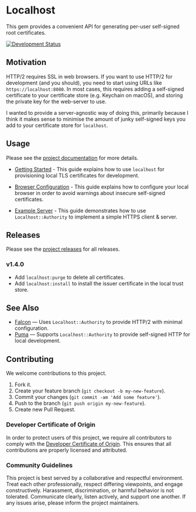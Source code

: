 # Localhost

This gem provides a convenient API for generating per-user self-signed root certificates.

[![Development Status](https://github.com/socketry/localhost/workflows/Test/badge.svg)](https://github.com/socketry/localhost/actions?workflow=Test)

## Motivation

HTTP/2 requires SSL in web browsers. If you want to use HTTP/2 for development (and you should), you need to start using URLs like `https://localhost:8080`. In most cases, this requires adding a self-signed certificate to your certificate store (e.g. Keychain on macOS), and storing the private key for the web-server to use.

I wanted to provide a server-agnostic way of doing this, primarily because I think it makes sense to minimise the amount of junky self-signed keys you add to your certificate store for `localhost`.

## Usage

Please see the [project documentation](https://socketry.github.io/localhost/) for more details.

  - [Getting Started](https://socketry.github.io/localhost/guides/getting-started/index) - This guide explains how to use `localhost` for provisioning local TLS certificates for development.

  - [Browser Configuration](https://socketry.github.io/localhost/guides/browser-configuration/index) - This guide explains how to configure your local browser in order to avoid warnings about insecure self-signed certificates.

  - [Example Server](https://socketry.github.io/localhost/guides/example-server/index) - This guide demonstrates how to use <code class="language-ruby">Localhost::Authority</code> to implement a simple HTTPS client & server.

## Releases

Please see the [project releases](https://socketry.github.io/localhost/releases/index) for all releases.

### v1.4.0

  - Add `localhost:purge` to delete all certificates.
  - Add `localhost:install` to install the issuer certificate in the local trust store.

## See Also

  - [Falcon](https://github.com/socketry/falcon) — Uses `Localhost::Authority` to provide HTTP/2 with minimal configuration.
  - [Puma](https://github.com/puma/puma) — Supports `Localhost::Authority` to provide self-signed HTTP for local development.

## Contributing

We welcome contributions to this project.

1.  Fork it.
2.  Create your feature branch (`git checkout -b my-new-feature`).
3.  Commit your changes (`git commit -am 'Add some feature'`).
4.  Push to the branch (`git push origin my-new-feature`).
5.  Create new Pull Request.

### Developer Certificate of Origin

In order to protect users of this project, we require all contributors to comply with the [Developer Certificate of Origin](https://developercertificate.org/). This ensures that all contributions are properly licensed and attributed.

### Community Guidelines

This project is best served by a collaborative and respectful environment. Treat each other professionally, respect differing viewpoints, and engage constructively. Harassment, discrimination, or harmful behavior is not tolerated. Communicate clearly, listen actively, and support one another. If any issues arise, please inform the project maintainers.
